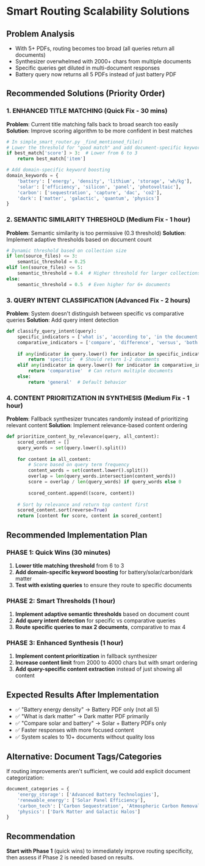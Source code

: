 # Smart Routing Scalability Solutions

## Problem Analysis
- With 5+ PDFs, routing becomes too broad (all queries return all documents)
- Synthesizer overwhelmed with 2000+ chars from multiple documents
- Specific queries get diluted in multi-document responses
- Battery query now returns all 5 PDFs instead of just battery PDF

## Recommended Solutions (Priority Order)

### 1. ENHANCED TITLE MATCHING (Quick Fix - 30 mins)
**Problem**: Current title matching falls back to broad search too easily
**Solution**: Improve scoring algorithm to be more confident in best matches

```python
# In simple_smart_router.py _find_mentioned_file()
# Lower the threshold for "good match" and add document-specific keywords
if best_match['score'] > 3:  # Lower from 6 to 3
    return best_match['item']

# Add domain-specific keyword boosting
domain_keywords = {
    'battery': ['energy', 'density', 'lithium', 'storage', 'wh/kg'],
    'solar': ['efficiency', 'silicon', 'panel', 'photovoltaic'],
    'carbon': ['sequestration', 'capture', 'dac', 'co2'],
    'dark': ['matter', 'galactic', 'quantum', 'physics']
}
```

### 2. SEMANTIC SIMILARITY THRESHOLD (Medium Fix - 1 hour)
**Problem**: Semantic similarity is too permissive (0.3 threshold)
**Solution**: Implement adaptive thresholds based on document count

```python
# Dynamic threshold based on collection size
if len(source_files) <= 3:
    semantic_threshold = 0.25
elif len(source_files) <= 5:
    semantic_threshold = 0.4  # Higher threshold for larger collections
else:
    semantic_threshold = 0.5  # Even higher for 6+ documents
```

### 3. QUERY INTENT CLASSIFICATION (Advanced Fix - 2 hours)
**Problem**: System doesn't distinguish between specific vs comparative queries
**Solution**: Add query intent detection

```python
def classify_query_intent(query):
    specific_indicators = ['what is', 'according to', 'in the document', 'from the']
    comparative_indicators = ['compare', 'difference', 'versus', 'both', 'all']
    
    if any(indicator in query.lower() for indicator in specific_indicators):
        return 'specific'  # Should return 1-2 documents
    elif any(indicator in query.lower() for indicator in comparative_indicators):
        return 'comparative'  # Can return multiple documents
    else:
        return 'general'  # Default behavior
```

### 4. CONTENT PRIORITIZATION IN SYNTHESIS (Medium Fix - 1 hour)
**Problem**: Fallback synthesizer truncates randomly instead of prioritizing relevant content
**Solution**: Implement relevance-based content ordering

```python
def prioritize_content_by_relevance(query, all_content):
    scored_content = []
    query_words = set(query.lower().split())
    
    for content in all_content:
        # Score based on query term frequency
        content_words = set(content.lower().split())
        overlap = len(query_words.intersection(content_words))
        score = overlap / len(query_words) if query_words else 0
        
        scored_content.append((score, content))
    
    # Sort by relevance and return top content first
    scored_content.sort(reverse=True)
    return [content for score, content in scored_content]
```

## Recommended Implementation Plan

### PHASE 1: Quick Wins (30 minutes)
1. **Lower title matching threshold** from 6 to 3
2. **Add domain-specific keyword boosting** for battery/solar/carbon/dark matter
3. **Test with existing queries** to ensure they route to specific documents

### PHASE 2: Smart Thresholds (1 hour) 
1. **Implement adaptive semantic thresholds** based on document count
2. **Add query intent detection** for specific vs comparative queries
3. **Route specific queries to max 2 documents**, comparative to max 4

### PHASE 3: Enhanced Synthesis (1 hour)
1. **Implement content prioritization** in fallback synthesizer
2. **Increase content limit** from 2000 to 4000 chars but with smart ordering
3. **Add query-specific content extraction** instead of just showing all content

## Expected Results After Implementation
- ✅ "Battery energy density" → Battery PDF only (not all 5)
- ✅ "What is dark matter" → Dark matter PDF primarily  
- ✅ "Compare solar and battery" → Solar + Battery PDFs only
- ✅ Faster responses with more focused content
- ✅ System scales to 10+ documents without quality loss

## Alternative: Document Tags/Categories
If routing improvements aren't sufficient, we could add explicit document categorization:
```python
document_categories = {
    'energy_storage': ['Advanced Battery Technologies'],
    'renewable_energy': ['Solar Panel Efficiency'],
    'carbon_tech': ['Carbon Sequestration', 'Atmospheric Carbon Removal'],
    'physics': ['Dark Matter and Galactic Halos']
}
```

## Recommendation
**Start with Phase 1** (quick wins) to immediately improve routing specificity, then assess if Phase 2 is needed based on results.